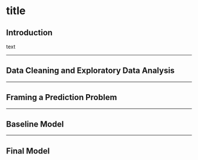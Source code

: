 # title

## Introduction

text

---

## Data Cleaning and Exploratory Data Analysis

---

## Framing a Prediction Problem

---

## Baseline Model

---

## Final Model
